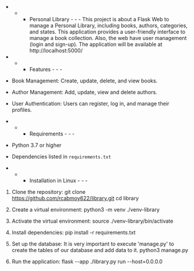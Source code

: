 - - - Personal Library - - -
This project is about a Flask Web to manage a Personal Library, including books, authors, categories, and states. This application provides a user-friendly interface to manage a book collection.
Also, the web have user management (login and sign-up).
The application will be available at http://localhost:5000/

- - - Features - - -

- Book Management: Create, update, delete, and view books.
- Author Management: Add, update, view and delete authors.
- User Authentication: Users can register, log in, and manage their profiles.

- - - Requirements - - -

- Python 3.7 or higher
- Dependencies listed in `requirements.txt`

- - - Installation in Linux - - -

1. Clone the repository:
  git clone https://github.com/rcabmoy622/library.git
  cd library

2. Create a virtual environment:
  python3 -m venv ./venv-library

3. Activate the virtual environment:
  source ./venv-library/bin/activate

4. Install dependencies:
  pip install -r requirements.txt

5. Set up the database:
It is very important to execute 'manage.py' to create the tables of our database and add data to it.
  python3 manage.py

6. Run the application:
   flask --app ./library.py run --host=0.0.0.0
